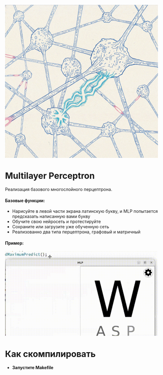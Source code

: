 ![](materials/vS.gif)


# **Multilayer Perceptron**
Реализация базового многослойного перцептрона.
#### **Базовые функции:**
- Нарисуйте в левой части экрана латинскую букву, и MLP попытается предсказать написанную вами букву
- Обучите свою нейросеть и протестируйте
- Сохраните или загрузите уже обученную сеть
- Реализованно два типа перцептрона, графовый и матричный
#### **Пример:**
![](materials/example.gif)


# **Как скомпилировать**

- #### Запустите Makefile




